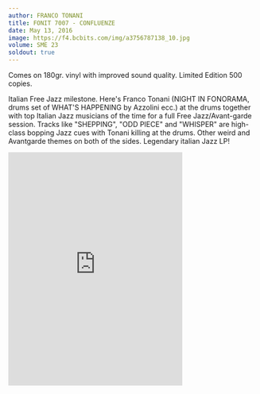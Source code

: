 ```yaml
---
author: FRANCO TONANI
title: FONIT 7007 - CONFLUENZE
date: May 13, 2016
image: https://f4.bcbits.com/img/a3756787138_10.jpg
volume: SME 23
soldout: true
---
```


Comes on 180gr. vinyl with improved sound quality. Limited Edition 500 copies.

Italian Free Jazz milestone. Here's Franco Tonani (NIGHT IN FONORAMA, drums set of WHAT'S HAPPENING by Azzolini ecc.) at the drums together with top Italian Jazz musicians of the time for a full Free Jazz/Avant-garde session. Tracks like "SHEPPING", "ODD PIECE" and "WHISPER" are high-class bopping Jazz cues with Tonani killing at the drums. Other weird and Avantgarde themes on both of the sides. Legendary italian Jazz LP!

<iframe style="border: 0; width: 350px; height: 470px;" src="https://bandcamp.com/EmbeddedPlayer/album=1975195039/size=large/bgcol=ffffff/linkcol=0687f5/tracklist=false/transparent=true/" seamless><a href="http://sonormusiceditions.bandcamp.com/album/confluenze">CONFLUENZE by Franco Tonani</a></iframe>